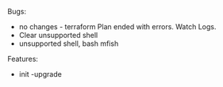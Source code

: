 Bugs:
* no changes - terraform Plan ended with errors. Watch Logs.
* Clear unsupported shell
* unsupported shell, bash mfish 

Features:
* init -upgrade